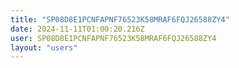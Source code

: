 ```yaml
---
title: "SP08D8E1PCNFAPNF76523K58MRAF6FQJ26588ZY4"
date: 2024-11-11T01:00:20.216Z
user: SP08D8E1PCNFAPNF76523K58MRAF6FQJ26588ZY4
layout: "users"
---
```

    